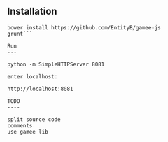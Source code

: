 Installation
------------

```npm install
bower install https://github.com/EntityB/gamee-js
grunt```

Run
---

python -m SimpleHTTPServer 8081

enter localhost:

http://localhost:8081

TODO
----

split source code
comments
use gamee lib